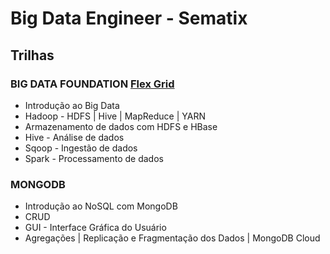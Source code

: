 # Big Data Engineer - Sematix

## Trilhas
### BIG DATA FOUNDATION [Flex Grid](https://github.com/cicerooficial/big-data-engineer-sematix/tree/main/1.%20BIG-DATA-FOUNDATION)
- Introdução ao Big Data
- Hadoop - HDFS | Hive | MapReduce | YARN
- Armazenamento de dados com HDFS e HBase
- Hive - Análise de dados
- Sqoop - Ingestão de dados
- Spark - Processamento de dados
### MONGODB
- Introdução ao NoSQL com MongoDB
- CRUD
- GUI - Interface Gráfica do Usuário
- Agregações | Replicação e Fragmentação dos Dados | MongoDB Cloud
